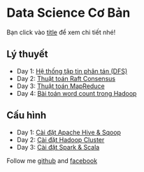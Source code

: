 # Data Science Cơ Bản

Bạn click vào [title]() để xem chi tiết nhé!

## Lý thuyết
- Day 1: [Hệ thống tập tin phân tán (DFS)](https://domanhquang.github.io/datasciencecoban/blog/he-thong-tap-tin-phan-tan/khai-niem)
- Day 2: [Thuật toán Raft Consensus](https://domanhquang.github.io/datasciencecoban/blog/he-thong-tap-tin-phan-tan/thuat-toan-raft)
- Day 3: [Thuật toán MapReduce](https://domanhquang.github.io/datasciencecoban/blog/hadoop/thuat-toan-mapreduce)
- Day 4: [Bài toán word count trong Hadoop](https://domanhquang.github.io/datasciencecoban/apache-hadoop/wordcount/)

## Cấu hình
- Day 1: [Cài đặt Apache Hive & Sqoop](https://domanhquang.github.io/datasciencecoban/blog/hadoop/install-apache-hive-sqoop)
- Day 2: [Cài đặt Hadoop Cluster](https://domanhquang.github.io/datasciencecoban/blog/hadoop/install-hadoop)
- Day 3: [Cài đặt Spark & Scala](https://domanhquang.github.io/datasciencecoban/blog/spark/install-spark-scalaapache-spark/install-spark-scala/)    

Follow me [github](https://github.com/DoManhQuang) and [facebook](https://www.facebook.com/manhquang.rnd)
